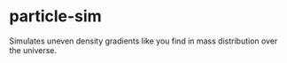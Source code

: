 particle-sim
============

Simulates uneven density gradients like you find in mass distribution over the universe.

